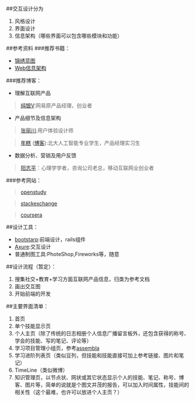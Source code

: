 ##交互设计分为
1. 风格设计
2. 界面设计
3. 信息架构（哪些界面可以包含哪些模块和功能）

##参考资料
###推荐书籍：
* [锦绣蓝图](http://book.douban.com/subject/4076216/)
* [Web信息架构](http://book.douban.com/subject/3169342/)	

###推荐博客：	
* 理解互联网产品

> [纯银V](http://firecacada.blog.163.com/):网易原产品经理，创业者

* 产品细节及信息架构

>[张丽川](http://zhanglichuan.me/):用户体验设计师

>[年糕](http://www.douban.com/people/niangaotuantuan/) ([博客](http://niangaotuantuan.blogbus.com/)):北大人工智能专业学生，产品经理实习生

* 数据分析、营销及用户反馈

>[阳志平](http://www.yangzhiping.com/)：心理学学者，咨询公司老总，移动互联网业创业者

###参考网站：

>[openstudy](http://openstudy.com/)

>[stackexchange](http://stackexchange.com/)

>[coursera](https://www.coursera.org/)

##设计工具：
* [bootstarp](http://twitter.github.com/bootstrap/):前端设计，rails组件
* [Axure](http://www.axure.us/):交互设计
* 普通制图工具:PhoteShop,Fireworks等，随意

##设计流程（暂定）：	
1. 搜集社交+教育+学习方面互联网产品信息，归类为参考文档
2. 画出交互图
3. 开始前端的开发

##主要界面清单：
1. 首页
2. 单个技能显示页
3. 个人主页（除了传统的日志相册个人信息广播留言板外，还包含获得的称号、学会的技能、写的笔记、评论等）
4. 学习项目管理小组页，参考[assembla](https://www.assembla.com/)
5. 学习进阶列表页（类似豆列，但技能和技能直接可加上参考链接、图片和笔记）
6. TimeLine（类似微博）
7. 知识管理页，以节点状、网状或其它状态显示个人的技能、笔记、称号、博客、图片等，简单的说就是个图文并茂的报告，可以加入时间属性，技能间的相关性（这个最难，也许可以放进个人主页？）
